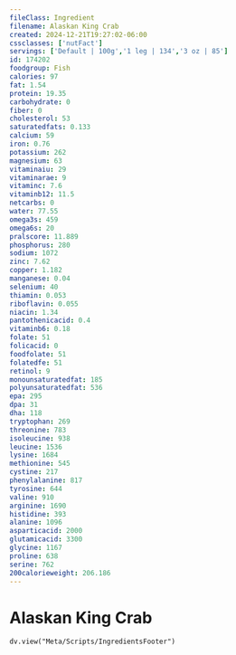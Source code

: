 ```yaml
---
fileClass: Ingredient
filename: Alaskan King Crab
created: 2024-12-21T19:27:02-06:00
cssclasses: ['nutFact']
servings: ['Default | 100g','1 leg | 134','3 oz | 85']
id: 174202
foodgroup: Fish
calories: 97
fat: 1.54
protein: 19.35
carbohydrate: 0
fiber: 0
cholesterol: 53
saturatedfats: 0.133
calcium: 59
iron: 0.76
potassium: 262
magnesium: 63
vitaminaiu: 29
vitaminarae: 9
vitaminc: 7.6
vitaminb12: 11.5
netcarbs: 0
water: 77.55
omega3s: 459
omega6s: 20
pralscore: 11.889
phosphorus: 280
sodium: 1072
zinc: 7.62
copper: 1.182
manganese: 0.04
selenium: 40
thiamin: 0.053
riboflavin: 0.055
niacin: 1.34
pantothenicacid: 0.4
vitaminb6: 0.18
folate: 51
folicacid: 0
foodfolate: 51
folatedfe: 51
retinol: 9
monounsaturatedfat: 185
polyunsaturatedfat: 536
epa: 295
dpa: 31
dha: 118
tryptophan: 269
threonine: 783
isoleucine: 938
leucine: 1536
lysine: 1684
methionine: 545
cystine: 217
phenylalanine: 817
tyrosine: 644
valine: 910
arginine: 1690
histidine: 393
alanine: 1096
asparticacid: 2000
glutamicacid: 3300
glycine: 1167
proline: 638
serine: 762
200calorieweight: 206.186
---
```


# Alaskan King Crab

```dataviewjs
dv.view("Meta/Scripts/IngredientsFooter")
```